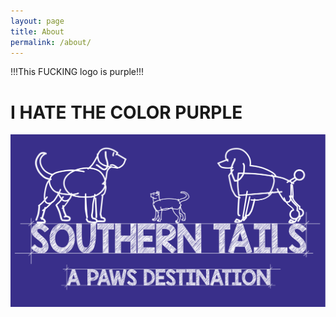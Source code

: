 ```yaml
---
layout: page
title: About
permalink: /about/
---
```


!!!This FUCKING logo is purple!!!

# I HATE THE COLOR PURPLE

![Southern Paws Logo](/assets/logo_small.svg)
